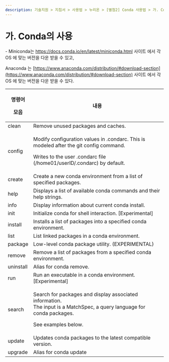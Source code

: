 ```yaml
---
description: 기술지원 > 지침서 > 사용법 > 누리온 > [별첨2] Conda 사용법 > 가. Conda의 사용
---
```


# 가. Conda의 사용

&#x20;\- Miniconda는 https://docs.conda.io/en/latest/miniconda.html 사이트 에서 각 OS 에 맞는 버전을 다운 받을 수 있고,

&#x20;  Anaconda 는 [https://www.anaconda.com/distribution/#download-section](https://www.anaconda.com/distribution/#download-section) 사이트 에서 각 OS 에 맞는 버전을 다운 받을 수 있다.

&#x20;

| <p><strong>명령어</strong></p><p><strong>모음</strong></p> | **내용**                                                                                                                                                                         |
| ----------------------------------------------------- | ------------------------------------------------------------------------------------------------------------------------------------------------------------------------------ |
|  clean                                                |  Remove unused packages and caches.                                                                                                                                            |
| config                                                | <p> Modify configuration values in .condarc.  This is modeled after the git config command. </p><p> Writes to the user .condarc file (/home01/userID/.condarc) by default.</p> |
|  create                                               |  Create a new conda environment from a list of specified packages.                                                                                                             |
|  help                                                 |  Displays a list of available conda commands and their help strings.                                                                                                           |
|  info                                                 |  Display information about current conda install.                                                                                                                              |
|  init                                                 |  Initialize conda for shell interaction. \[Experimental]                                                                                                                       |
|  install                                              |  Installs a list of packages into a specified conda environment.                                                                                                               |
|  list                                                 |  List linked packages in a conda environment.                                                                                                                                  |
|  package                                              |  Low-level conda package utility. (EXPERIMENTAL)                                                                                                                               |
|  remove                                               |  Remove a list of packages from a specified conda environment.                                                                                                                 |
|  uninstall                                            |  Alias for conda remove.                                                                                                                                                       |
|  run                                                  |  Run an executable in a conda environment. \[Experimental]                                                                                                                     |
|  search                                               | <p> Search for packages and display associated information. <br> The input is a MatchSpec, a query language for conda packages.</p><p> See examples below.</p>                 |
|  update                                               |  Updates conda packages to the latest compatible version.                                                                                                                      |
|  upgrade                                              |  Alias for conda update                                                                                                                                                        |
